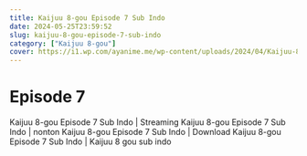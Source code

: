 ```yaml
---
title: Kaijuu 8-gou Episode 7 Sub Indo
date: 2024-05-25T23:59:52
slug: kaijuu-8-gou-episode-7-sub-indo
category: ["Kaijuu 8-gou"]
cover: https://i1.wp.com/ayanime.me/wp-content/uploads/2024/04/Kaijuu-8-Gou-768x1082-1.jpg
---
```


# Episode 7
<p>Kaijuu 8-gou Episode 7 Sub Indo | Streaming Kaijuu 8-gou Episode 7 Sub Indo | nonton Kaijuu 8-gou Episode 7 Sub Indo | Download Kaijuu 8-gou Episode 7 Sub Indo | Kaijuu 8 gou sub indo</p>

